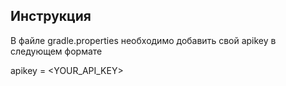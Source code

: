## Инструкция
В файле gradle.properties необходимо добавить свой apikey в следующем формате

apikey = <YOUR_API_KEY>